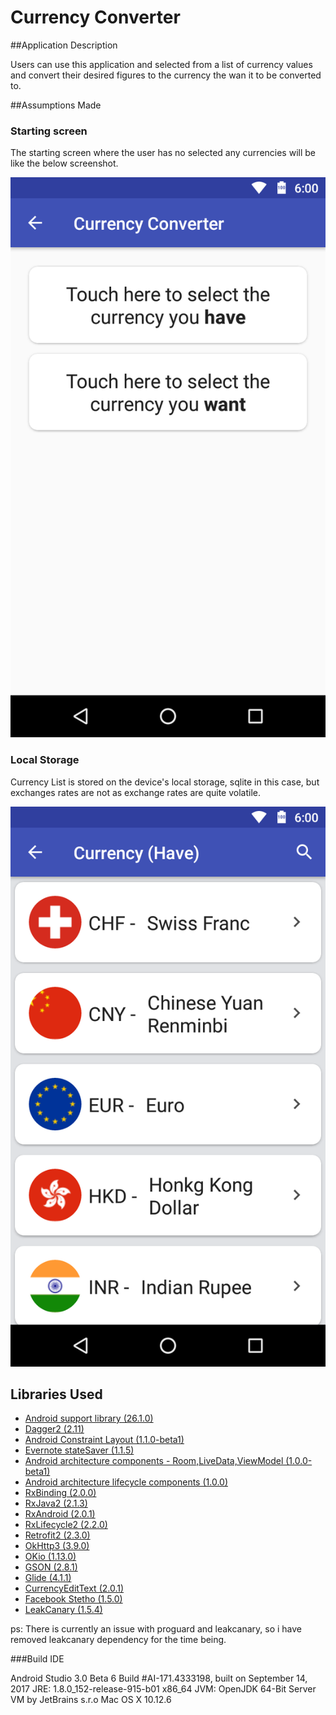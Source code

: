 # Currency Converter

##Application Description

Users can use this application and selected from a list of currency values and convert their desired figures to the currency the wan it to be converted to.

##Assumptions Made

### Starting screen

The starting screen where the user has no selected any currencies will be like the below screenshot.

![Home screen](https://github.com/kenshin171/mcInterviewAssignment/blob/master/images/device-2017-09-23-161135.png)

### Local Storage

Currency List is stored on the device's local storage, sqlite in this case, but exchanges rates are not as exchange rates are quite volatile.

![Home screen](https://github.com/kenshin171/mcInterviewAssignment/blob/master/images/device-2017-09-23-163737.png)


## Libraries Used
-  [Android support library (26.1.0)](https://developer.android.com/topic/libraries/support-library/index.html)
- [Dagger2 (2.11)](https://google.github.io/dagger/)
- [Android Constraint Layout (1.1.0-beta1)](https://developer.android.com/training/constraint-layout/index.html)
- [Evernote stateSaver (1.1.5)](https://github.com/evernote/android-state)
- [Android architecture components - Room,LiveData,ViewModel (1.0.0-beta1)](https://developer.android.com/topic/libraries/architecture/guide.html)
- [Android architecture lifecycle components (1.0.0)](https://developer.android.com/topic/libraries/architecture/lifecycle.html)
- [RxBinding (2.0.0)](https://github.com/JakeWharton/RxBinding)
- [RxJava2 (2.1.3)](https://github.com/ReactiveX/RxJava)
- [RxAndroid (2.0.1)](https://github.com/ReactiveX/RxAndroid)
- [RxLifecycle2 (2.2.0)](https://github.com/trello/RxLifecycle)
- [Retrofit2 (2.3.0)](http://square.github.io/retrofit/)
- [OkHttp3 (3.9.0)](http://square.github.io/okhttp/)
- [OKio (1.13.0)](https://github.com/square/okio)
- [GSON (2.8.1)](https://github.com/google/gson)
- [Glide (4.1.1)](https://github.com/bumptech/glide)
- [CurrencyEditText (2.0.1)](https://github.com/BlacKCaT27/CurrencyEditText)
- [Facebook Stetho (1.5.0)](http://facebook.github.io/stetho/)
- [LeakCanary (1.5.4)](https://github.com/square/leakcanary)

ps: There is currently an issue with proguard and leakcanary, so i have removed leakcanary dependency for the time being.

###Build IDE

Android Studio 3.0 Beta 6
Build #AI-171.4333198, built on September 14, 2017
JRE: 1.8.0_152-release-915-b01 x86_64
JVM: OpenJDK 64-Bit Server VM by JetBrains s.r.o
Mac OS X 10.12.6